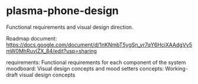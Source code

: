 plasma-phone-design
===================

Functional requirements and visual design direction.

Roadmap document:
    https://docs.google.com/document/d/1nKNmbT5ygSn_vr7qY6HciXAAdgVy5mW0MhRuvlZX_84/edit?usp=sharing

requirements: Functional requirements for each component of the system
   moodboard: Visual design concepts and mood setters
    concepts: Working-draft visual design concepts
